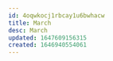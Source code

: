 ```yaml
---
id: 4oqwkocj1rbcay1u6bwhacw
title: March
desc: March
updated: 1647609156315
created: 1646940554061
---
```


